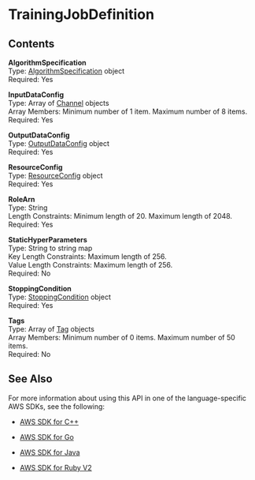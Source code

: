 # TrainingJobDefinition<a name="API_hpo_TrainingJobDefinition"></a>

## Contents<a name="API_hpo_TrainingJobDefinition_Contents"></a>

 **AlgorithmSpecification**   
Type: [AlgorithmSpecification](API_hpo_AlgorithmSpecification.md) object  
Required: Yes

 **InputDataConfig**   
Type: Array of [Channel](API_hpo_Channel.md) objects  
Array Members: Minimum number of 1 item\. Maximum number of 8 items\.  
Required: Yes

 **OutputDataConfig**   
Type: [OutputDataConfig](API_hpo_OutputDataConfig.md) object  
Required: Yes

 **ResourceConfig**   
Type: [ResourceConfig](API_hpo_ResourceConfig.md) object  
Required: Yes

 **RoleArn**   
Type: String  
Length Constraints: Minimum length of 20\. Maximum length of 2048\.  
Required: Yes

 **StaticHyperParameters**   
Type: String to string map  
Key Length Constraints: Maximum length of 256\.  
Value Length Constraints: Maximum length of 256\.  
Required: No

 **StoppingCondition**   
Type: [StoppingCondition](API_hpo_StoppingCondition.md) object  
Required: Yes

 **Tags**   
Type: Array of [Tag](API_hpo_Tag.md) objects  
Array Members: Minimum number of 0 items\. Maximum number of 50 items\.  
Required: No

## See Also<a name="API_hpo_TrainingJobDefinition_SeeAlso"></a>

For more information about using this API in one of the language\-specific AWS SDKs, see the following:

+  [AWS SDK for C\+\+](http://docs.aws.amazon.com/goto/SdkForCpp/sagemakerhpo-2017-11-08/TrainingJobDefinition) 

+  [AWS SDK for Go](http://docs.aws.amazon.com/goto/SdkForGoV1/sagemakerhpo-2017-11-08/TrainingJobDefinition) 

+  [AWS SDK for Java](http://docs.aws.amazon.com/goto/SdkForJava/sagemakerhpo-2017-11-08/TrainingJobDefinition) 

+  [AWS SDK for Ruby V2](http://docs.aws.amazon.com/goto/SdkForRubyV2/sagemakerhpo-2017-11-08/TrainingJobDefinition) 